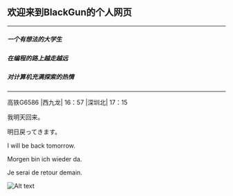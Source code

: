 ## 欢迎来到BlackGun的个人网页

***

##### 一个有想法的大学生

##### 在编程的路上越走越远

##### 对计算机充满探索的热情

***

高铁G6586 |西九龙| 16：57 |深圳北| 17：15 

我明天回来。

明日戻ってきます。

I will be back tomorrow.

Morgen bin ich wieder da.

Je serai de retour demain.




![Alt text]( https://octodex.github.com/images/spidertocat.png "spidertocat") 


<!-- <img width = '400' height ='400' src = https://octodex.github.com/images/spidertocat.png></div> -->

<!--<img src="https://octodex.github.com/images/spidertocat.png" width="50%" height="50%"> -->
